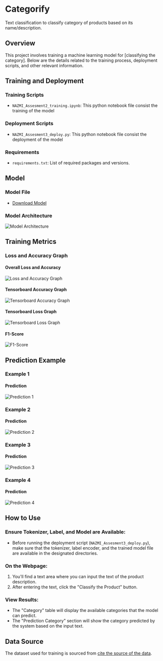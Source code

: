 # Categorify 
Text classification to classify category of products based on its name/description.

## Overview

This project involves training a machine learning model for [classifying the category]. Below are the details related to the training process, deployment scripts, and other relevant information.

## Training and Deployment

### Training Scripts
- `NAZMI_Assesment2_training.ipynb`: This python notebook file consist the training of the model

### Deployment Scripts
- `NAZMI_Assesment3_deploy.py`: This python notebook file consist the deployment of the model

### Requirements
- `requirements.txt`: List of required packages and versions.

## Model

### Model File
- [Download Model](https://github.com/nazmi08/Text-Classification-using-Deep-Learning-Algorithm/tree/main/models)
### Model Architecture
![Model Architecture](https://github.com/nazmi08/Text-Classification-using-Deep-Learning-Algorithm/blob/main/models/model_architecture.png?raw_true)

## Training Metrics

### Loss and Accuracy Graph
#### Overall Loss and Accuracy
![Loss and Accuracy Graph](https://github.com/nazmi08/Text-Classification-using-Deep-Learning-Algorithm/blob/main/result_images/loss_accuracy.png?raw_true)
#### Tensorboard Accuracy Graph
![Tensorboard Accuracy Graph](https://github.com/nazmi08/Text-Classification-using-Deep-Learning-Algorithm/blob/main/result_images/tensorboard_epoch_accuracy.png?raw_true)
#### Tensorboard Loss Graph
![Tensorboard Loss Graph](https://github.com/nazmi08/Text-Classification-using-Deep-Learning-Algorithm/blob/main/result_images/tensorboard_epoch_loss.png?raw_true)
#### F1-Score
![F1-Score](https://github.com/nazmi08/Text-Classification-using-Deep-Learning-Algorithm/blob/main/result_images/f1_score.png?raw_true)

## Prediction Example

### Example 1
#### Prediction
  ![Prediction 1](https://github.com/nazmi08/Text-Classification-using-Deep-Learning-Algorithm/blob/main/result_images/example_1.png?raw_true)

### Example 2
#### Prediction
  ![Prediction 2](https://github.com/nazmi08/Text-Classification-using-Deep-Learning-Algorithm/blob/main/result_images/example_2.png?raw_true)

### Example 3
#### Prediction
  ![Prediction 3](https://github.com/nazmi08/Text-Classification-using-Deep-Learning-Algorithm/blob/main/result_images/example_3.png?raw_true)

### Example 4
#### Prediction
  ![Prediction 4](https://github.com/nazmi08/Text-Classification-using-Deep-Learning-Algorithm/blob/main/result_images/example_4.png?raw_true)

## How to Use

### Ensure Tokenizer, Label, and Model are Available:
- Before running the deployment script (`NAZMI_Assesment3_deploy.py`), make sure that the tokenizer, label encoder, and the trained model file are available in the designated directories.

### On the Webpage:
1. You'll find a text area where you can input the text of the product description.
2. After entering the text, click the "Classify the Product" button.

### View Results:
- The "Category" table will display the available categories that the model can predict.
- The "Prediction Category" section will show the category predicted by the system based on the input text.

## Data Source

The dataset used for training is sourced from [cite the source of the data](https://www.kaggle.com/datasets/saurabhshahane/ecommerce-text-classification).

